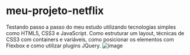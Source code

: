 # meu-projeto-netflix
Testando passo a passo do meu estudo utilizando tecnologias simples como HTML5, CSS3 e JavaScript. 
Como estruturar um layout, técnicas de CSS3 com containers e variáveis, como posicionar os elementos com Flexbox e como utilizar plugins JQuery.
![image](https://user-images.githubusercontent.com/73072383/142452058-aba36fc6-dff9-47d5-aa65-323577a854f3.png)
